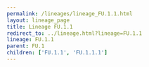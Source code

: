 ```yaml
---
permalink: /lineages/lineage_FU.1.1.html
layout: lineage_page
title: Lineage FU.1.1
redirect_to: ../lineage.html?lineage=FU.1.1
lineage: FU.1.1
parent: FU.1
children: ['FU.1.1', 'FU.1.1.1']
---
```

